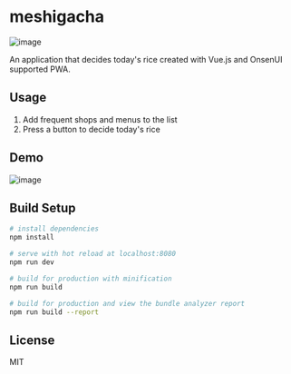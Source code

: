 # meshigacha

![image](https://i.imgur.com/cbVQbRT.png)

An application that decides today's rice created with Vue.js and OnsenUI supported PWA.

## Usage
1. Add frequent shops and menus to the list
2. Press a button to decide today's rice

## Demo
![image](https://i.imgur.com/hDZCDya.gif)

## Build Setup

``` bash
# install dependencies
npm install

# serve with hot reload at localhost:8080
npm run dev

# build for production with minification
npm run build

# build for production and view the bundle analyzer report
npm run build --report
```

## License
MIT
